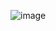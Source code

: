 ![image](https://github.com/najwalegh/Tp1-react-js/assets/105787979/e3ce75b8-2da8-4b7c-8f5b-ede59f4fb4d8)
